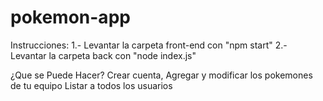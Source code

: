 # pokemon-app
Instrucciones:
1.- Levantar la carpeta front-end con "npm start"
2.- Levantar la carpeta back con "node index.js"

¿Que se Puede Hacer?
Crear cuenta,
Agregar y modificar los pokemones de tu equipo
Listar a todos los usuarios
